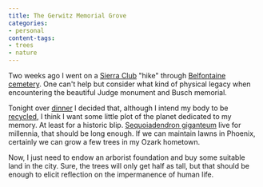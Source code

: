 ```yaml
---
title: The Gerwitz Memorial Grove
categories:
- personal
content-tags:
- trees
- nature
---
```


Two weeks ago I went on a [Sierra Club][1] "hike" through [Belfontaine cemetery][2].  One can't help but consider what kind of physical legacy when encountering the beautiful Judge monument and Busch memorial.

   [1]: http://missouri.sierraclub.org/emg/
   [2]: http://www.bellefontainecemetery.com/

Tonight over [dinner][3] I decided that, although I intend my body to be [recycled][4], I think I want some little plot of the planet dedicated to my memory.  At least for a historic blip.  [Sequoiadendron giganteum][5] live for millennia, that should be long enough.  If we can maintain lawns in Phoenix, certainly we can grow a few trees in my Ozark hometown.

   [3]: http://www.saucecafe.com/citydiner/
   [4]: http://www.buddhistinformation.com/a_buddhist_message_on_organ_dona.htm
   [5]: http://www.floridata.com/ref/S/sequ_gig.cfm

Now, I just need to endow an arborist foundation and buy some suitable land in the city.  Sure, the trees will only get half as tall, but that should be enough to elicit reflection on the impermanence of human life.
